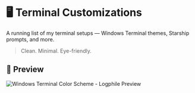 # 🖥️ Terminal Customizations

A running list of my terminal setups — Windows Terminal themes, Starship prompts, and more.

> Clean. Minimal. Eye-friendly.

## 📸 Preview  
![Windows Terminal Color Scheme - Logphile Preview](https://raw.githubusercontent.com/logphile/terminal-customizations/screenshots/logphile-preview.png)
